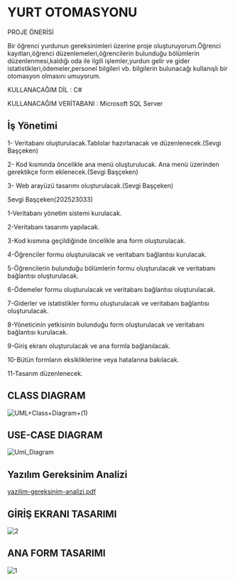 # YURT OTOMASYONU

PROJE ÖNERİSİ

Bir öğrenci yurdunun gereksinimleri üzerine proje oluşturuyorum.Öğrenci kayıtları,öğrenci düzenlemeleri,öğrencilerin bulunduğu bölümlerin düzenlenmesi,kaldığı oda ile ilgili işlemler,yurdun gelir ve gider istatistikleri,ödemeler,personel bilgileri vb. bilgilerin bulunacağı kullanışlı bir otomasyon olmasını umuyorum.

KULLANACAĞIM DİL : C#

KULLANACAĞIM VERİTABANI : Microsoft SQL Server

## İş Yönetimi

1- Veritabanı oluşturulacak.Tablolar hazırlanacak ve düzenlenecek.(Sevgi Başçeken)

2- Kod kısmında öncelikle ana menü oluşturulucak. Ana menü üzerinden gerektikçe form eklenecek.(Sevgi Başçeken)

3- Web arayüzü tasarımı oluşturulacak.(Sevgi Başçeken)

Sevgi Başçeken(202523033)

1-Veritabanı yönetim sistemi kurulacak.

2-Veritabanı tasarımı yapılacak.

3-Kod kısmına geçildiğinde öncelikle ana form oluşturulacak.

4-Öğrenciler formu oluşturulacak ve veritabanı bağlantısı kurulacak.

5-Öğrencilerin bulunduğu bölümlerin formu oluşturulacak ve veritabanı bağlantısı oluşturulacak.

6-Ödemeler formu oluşturulacak ve veritabanı bağlantısı oluşturulacak.

7-Giderler ve istatistikler formu oluşturulacak ve veritabanı bağlantısı oluşturulacak.

8-Yöneticinin yetkisinin bulunduğu form oluşturulacak ve veritabanı bağlantısı kurulacak.

9-Giriş ekranı oluşturulacak ve ana formla bağlanılacak.

10-Bütün formların eksikliklerine veya hatalarına bakılacak.

11-Tasarım düzenlenecek.



## CLASS DIAGRAM

![UML+Class+Diagram+(1)](https://user-images.githubusercontent.com/103395080/170888631-a4b634d3-1f3c-451e-ae73-d5ae8b12747b.png)



## USE-CASE DIAGRAM

![Uml_Diagram](https://user-images.githubusercontent.com/103395080/170873688-bda854c9-0dcb-44ce-afe7-a83a511dcd4a.jpg)


## Yazılım Gereksinim Analizi

[yazilim-gereksinim-analizi.pdf](https://github.com/Iskenderun-Technical-University/proje-onerisi-yurt-otomasyonu/files/8791433/yazilim-gereksinim-analizi.pdf)


## GİRİŞ EKRANI TASARIMI

![2](https://user-images.githubusercontent.com/103395080/170886697-0c72f003-b95d-40a1-917f-09a85d6e2ead.png)

## ANA FORM TASARIMI

![1](https://user-images.githubusercontent.com/103395080/170886709-85f0b501-49c4-4ef6-8e55-540b259764be.png)









